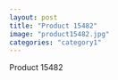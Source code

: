 ```yaml
---
layout: post
title: "Product 15482"
image: "product15482.jpg"
categories: "category1"
---
```

Product 15482

